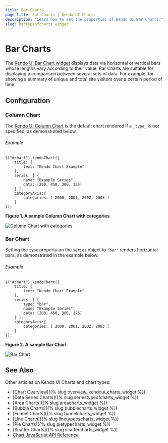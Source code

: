 ```yaml
---
title: Bar Charts
page_title: Bar Charts | Kendo UI Charts
description: "Learn how to set the properties of Kendo UI Bar Charts."
slug: bartypeofcharts_widget
---
```


# Bar Charts

The [Kendo UI Bar Chart widget](http://demos.telerik.com/kendo-ui/bar-charts/index) displays data via horizontal or vertical bars whose lengths vary according to their value. Bar Charts are suitable for displaying a comparison between several sets of data. For example, for showing a summary of unique and total site visitors over a certain period of time.

## Configuration

### Column Chart

The [Kendo UI Column Chart](http://demos.telerik.com/kendo-ui/bar-charts/column) is the default chart rendered if a `_type_` is not specified, as demonstrated below.

###### Example

    $("#chart").kendoChart({
        title: {
            text: "Kendo Chart Example"
        },
        series: [ {
            name: "Example Series",
            data: [200, 450, 300, 125]
        } ],
        categoryAxis:{
            categories: [ 2000, 2001, 2002, 2003 ]
        }
    });

**Figure 1. A sample Column Chart with categories**

![Column Chart with categories](/controls/charts/chart-column-categories.png)

### Bar Chart

Setting the `type` property on the `series` object to `"bar"` renders horizontal bars, as demonstrated in the example below.

###### Example

    $("#chart").kendoChart({
        title: {
            text: "Kendo Chart Example"
        },
        series: [ {
            type: "bar",
            name: "Example Series",
            data: [200, 450, 300, 125]
        } ],
        categoryAxis:{
            categories: [ 2000, 2001, 2002, 2003 ]
        }
    });

**Figure 2. A sample Bar Chart**

![Bar Chart](/controls/charts/chart-types/chart-bar.png)

## See Also

Other articles on Kendo UI Charts and chart types:

* [Chart Overview]({% slug overview_kendoui_charts_widget %})
* [Data Series Charts]({% slug seriestypeofcharts_widget %})
* [Area Charts]({% slug areacharts_widget %})
* [Bubble Charts]({% slug bubblecharts_widget %})
* [Funnel Charts]({% slug funnelcharts_widget %})
* [Line Charts]({% slug linetypeoscharts_widget %})
* [Pie Charts]({% slug pietypecharts_widget %})
* [Scatter Charts]({% slug scattercharts_widget %})
* [Chart JavaScript API Reference](/api/javascript/dataviz/ui/chart)
